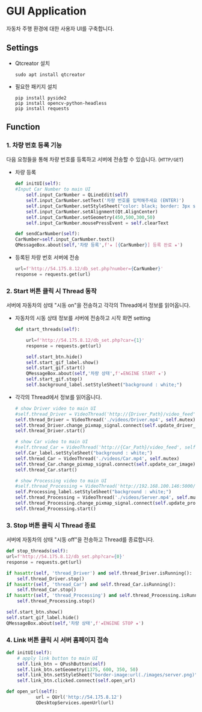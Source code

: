 # GUI Application
자동차 주행 환경에 대한 사용자 UI를 구축합니다.

## Settings
- Qtcreator 설치
    ```shell
    sudo apt install qtcreator 
    ```
- 필요한 패키지 설치
    ```shell
    pip install pyside2
    pip install opencv-python-headless
    pip install requests
    ```

## Function
### 1. 차량 번호 등록 기능
다음 요청들을 통해 차량 번호를 등록하고 서버에 전송할 수 있습니다. (`HTTP/GET`)
- 차량 등록 
    ```python
    def initUI(self):
    #Input Car Number to main UI
        self.input_CarNumber = QLineEdit(self)
        self.input_CarNumber.setText('차량 번호를 입력해주세요 (ENTER)')
        self.input_CarNumber.setStyleSheet("color: black; border: 3px solid black;")
        self.input_CarNumber.setAlignment(Qt.AlignCenter)
        self.input_CarNumber.setGeometry(450,500,300,50)
        self.input_CarNumber.mousePressEvent = self.clearText

    def sendCarNumber(self):
    CarNumber=self.input_CarNumber.text()
    QMessageBox.about(self,'차량 등록',f'★ [{CarNumber}] 등록 완료 ★')
    ```
- 등록된 차량 번호 서버에 전송
    ```python
    url=f'http://54.175.8.12/db_set.php?number={CarNumber}'
    response = requests.get(url)
    ```

### 2. Start 버튼 클릭 시 Thread 동작 
서버에 자동차의 상태 "시동 on"을 전송하고 각각의 Thread에서 정보를 읽어옵니다.
- 자동차의 시동 상태 정보를 서버에 전송하고 시작 화면 setting
    ```python
    def start_threads(self):

        url=f'http://54.175.8.12/db_set.php?car={1}'
        response = requests.get(url)

        self.start_btn.hide()
        self.start_gif_label.show()
        self.start_gif.start()
        QMessageBox.about(self,'차량 상태',f'★ENGINE START ★')
        self.start_gif.stop()
        self.background_label.setStyleSheet("background : white;")
    ```
- 각각의 Thread에서 정보를 읽어옵니다.
    ```python
    # show Driver video to main UI
    #self.thread_Driver = VideoThread('http://{Driver_Path}/video_feed', self.mutex)
    self.thread_Driver = VideoThread('./videos/Driver.mp4', self.mutex)
    self.thread_Driver.change_pixmap_signal.connect(self.update_driver_image)
    self.thread_Driver.start()

    # show Car video to main UI
    #self.thread_Car = VideoThread('http://{Car_Path}/video_feed', self.mutex)
    self.Car_label.setStyleSheet("background : white;")
    self.thread_Car = VideoThread('./videos/Car.mp4', self.mutex)
    self.thread_Car.change_pixmap_signal.connect(self.update_car_image)
    self.thread_Car.start()

    # show Processing video to main UI
    #self.thread_Processing = VideoThread('http://192.168.100.146:5000/video_feed', self.mutex)
    self.Processing_label.setStyleSheet("background : white;")
    self.thread_Processing = VideoThread('./videos/Server.mp4', self.mutex)
    self.thread_Processing.change_pixmap_signal.connect(self.update_processing_image)
    self.thread_Processing.start()
    ```

### 3. Stop 버튼 클릭 시 Thread 종료
서버에 자동차의 상태 "시동 off"을 전송하고 Thread를 종료합니다.
```python
def stop_threads(self):
url=f'http://54.175.8.12/db_set.php?car={0}'
response = requests.get(url)

if hasattr(self, 'thread_Driver') and self.thread_Driver.isRunning():
    self.thread_Driver.stop()
if hasattr(self, 'thread_Car') and self.thread_Car.isRunning():
    self.thread_Car.stop()
if hasattr(self, 'thread_Processing') and self.thread_Processing.isRunning():
    self.thread_Processing.stop()

self.start_btn.show()
self.start_gif_label.hide()
QMessageBox.about(self,'차량 상태',f'★ENGINE STOP ★')
```

### 4. Link 버튼 클릭 시 서버 홈페이지 접속
```python
def initUI(self):
    # apply link button to main UI
    self.link_btn = QPushButton(self)
    self.link_btn.setGeometry(1375, 600, 350, 50)
    self.link_btn.setStyleSheet("border-image:url(./images/server.png)")
    self.link_btn.clicked.connect(self.open_url)

def open_url(self):
           url = QUrl('http://54.175.8.12')
           QDesktopServices.openUrl(url)

```

